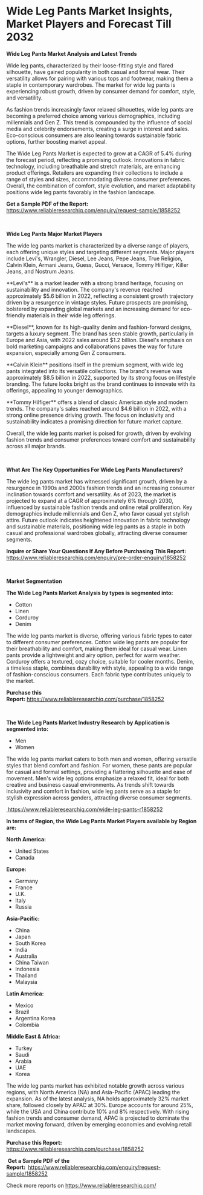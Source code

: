 <p><h1>Wide Leg Pants Market Insights, Market Players and Forecast Till 2032</h1></p><p><strong>Wide Leg Pants Market Analysis and Latest Trends</strong></p>
<p><p>Wide leg pants, characterized by their loose-fitting style and flared silhouette, have gained popularity in both casual and formal wear. Their versatility allows for pairing with various tops and footwear, making them a staple in contemporary wardrobes. The market for wide leg pants is experiencing robust growth, driven by consumer demand for comfort, style, and versatility. </p><p>As fashion trends increasingly favor relaxed silhouettes, wide leg pants are becoming a preferred choice among various demographics, including millennials and Gen Z. This trend is compounded by the influence of social media and celebrity endorsements, creating a surge in interest and sales. Eco-conscious consumers are also leaning towards sustainable fabric options, further boosting market appeal.</p><p>The Wide Leg Pants Market is expected to grow at a CAGR of 5.4% during the forecast period, reflecting a promising outlook. Innovations in fabric technology, including breathable and stretch materials, are enhancing product offerings. Retailers are expanding their collections to include a range of styles and sizes, accommodating diverse consumer preferences. Overall, the combination of comfort, style evolution, and market adaptability positions wide leg pants favorably in the fashion landscape.</p></p>
<p><strong>Get a Sample PDF of the Report:&nbsp;</strong> <a href="https://www.reliableresearchiq.com/enquiry/request-sample/1858252?utm_campaign=3139&utm_medium=2&utm_source=Github&utm_content=ia&utm_term=05042025&utm_id=wide-leg-pants">https://www.reliableresearchiq.com/enquiry/request-sample/1858252</a></p>
<p>&nbsp;</p>
<p><strong>Wide Leg Pants Major Market Players</strong></p>
<p><p>The wide leg pants market is characterized by a diverse range of players, each offering unique styles and targeting different segments. Major players include Levi's, Wrangler, Diesel, Lee Jeans, Pepe Jeans, True Religion, Calvin Klein, Armani Jeans, Guess, Gucci, Versace, Tommy Hilfiger, Killer Jeans, and Nostrum Jeans.</p><p>**Levi's** is a market leader with a strong brand heritage, focusing on sustainability and innovation. The company's revenue reached approximately $5.6 billion in 2022, reflecting a consistent growth trajectory driven by a resurgence in vintage styles. Future prospects are promising, bolstered by expanding global markets and an increasing demand for eco-friendly materials in their wide leg offerings.</p><p>**Diesel**, known for its high-quality denim and fashion-forward designs, targets a luxury segment. The brand has seen stable growth, particularly in Europe and Asia, with 2022 sales around $1.2 billion. Diesel's emphasis on bold marketing campaigns and collaborations paves the way for future expansion, especially among Gen Z consumers.</p><p>**Calvin Klein** positions itself in the premium segment, with wide leg pants integrated into its versatile collections. The brand's revenue was approximately $8.5 billion in 2022, supported by its strong focus on lifestyle branding. The future looks bright as the brand continues to innovate with its offerings, appealing to younger demographics.</p><p>**Tommy Hilfiger** offers a blend of classic American style and modern trends. The company's sales reached around $4.6 billion in 2022, with a strong online presence driving growth. The focus on inclusivity and sustainability indicates a promising direction for future market capture.</p><p>Overall, the wide leg pants market is poised for growth, driven by evolving fashion trends and consumer preferences toward comfort and sustainability across all major brands.</p></p>
<p>&nbsp;</p>
<p><strong>What Are The Key Opportunities For Wide Leg Pants Manufacturers?</strong></p>
<p><p>The wide leg pants market has witnessed significant growth, driven by a resurgence in 1990s and 2000s fashion trends and an increasing consumer inclination towards comfort and versatility. As of 2023, the market is projected to expand at a CAGR of approximately 6% through 2030, influenced by sustainable fashion trends and online retail proliferation. Key demographics include millennials and Gen Z, who favor casual yet stylish attire. Future outlook indicates heightened innovation in fabric technology and sustainable materials, positioning wide leg pants as a staple in both casual and professional wardrobes globally, attracting diverse consumer segments.</p></p>
<p><strong>Inquire or Share Your Questions If Any Before Purchasing This Report:</strong> <a href="https://www.reliableresearchiq.com/enquiry/pre-order-enquiry/1858252?utm_campaign=3139&utm_medium=2&utm_source=Github&utm_content=ia&utm_term=05042025&utm_id=wide-leg-pants">https://www.reliableresearchiq.com/enquiry/pre-order-enquiry/1858252</a></p>
<p>&nbsp;</p>
<p><strong>Market Segmentation</strong></p>
<p><strong>The Wide Leg Pants Market Analysis by types is segmented into:</strong></p>
<p><ul><li>Cotton</li><li>Linen</li><li>Corduroy</li><li>Denim</li></ul></p>
<p><p>The wide leg pants market is diverse, offering various fabric types to cater to different consumer preferences. Cotton wide leg pants are popular for their breathability and comfort, making them ideal for casual wear. Linen pants provide a lightweight and airy option, perfect for warm weather. Corduroy offers a textured, cozy choice, suitable for cooler months. Denim, a timeless staple, combines durability with style, appealing to a wide range of fashion-conscious consumers. Each fabric type contributes uniquely to the market.</p></p>
<p><strong>Purchase this Report:&nbsp;</strong><a href="https://www.reliableresearchiq.com/purchase/1858252?utm_campaign=3139&utm_medium=2&utm_source=Github&utm_content=ia&utm_term=05042025&utm_id=wide-leg-pants">https://www.reliableresearchiq.com/purchase/1858252</a></p>
<p>&nbsp;</p>
<p><strong>The Wide Leg Pants Market Industry Research by Application is segmented into:</strong></p>
<p><ul><li>Men</li><li>Women</li></ul></p>
<p><p>The wide leg pants market caters to both men and women, offering versatile styles that blend comfort and fashion. For women, these pants are popular for casual and formal settings, providing a flattering silhouette and ease of movement. Men's wide leg options emphasize a relaxed fit, ideal for both creative and business casual environments. As trends shift towards inclusivity and comfort in fashion, wide leg pants serve as a staple for stylish expression across genders, attracting diverse consumer segments.</p></p>
<p><a href="https://www.reliableresearchiq.com/wide-leg-pants-r1858252?utm_campaign=3139&utm_medium=2&utm_source=Github&utm_content=ia&utm_term=05042025&utm_id=wide-leg-pants">&nbsp;https://www.reliableresearchiq.com/wide-leg-pants-r1858252</a></p>
<p><strong>In terms of Region, the Wide Leg Pants Market Players available by Region are:</strong></p>
<p>
    <p> <strong> North America: </strong>
        <ul>
            <li>United States</li>
            <li>Canada</li>
        </ul>
        </p> 
    <p> <strong> Europe: </strong>
        <ul>
            <li>Germany</li>
            <li>France</li>
            <li>U.K.</li>
            <li>Italy</li>
            <li>Russia</li>
        </ul>
        </p> 
    <p> <strong> Asia-Pacific: </strong>
        <ul>
            <li>China</li>
            <li>Japan</li>
            <li>South Korea</li>
            <li>India</li>
            <li>Australia</li>
            <li>China Taiwan</li>
            <li>Indonesia</li>
            <li>Thailand</li>
            <li>Malaysia</li>
        </ul>
        </p> 
    <p> <strong> Latin America: </strong>
        <ul>
            <li>Mexico</li>
            <li>Brazil</li>
            <li>Argentina Korea</li>
            <li>Colombia</li>
        </ul>
        </p> 
    <p> <strong> Middle East & Africa: </strong>
        <ul>
            <li>Turkey</li>
            <li>Saudi</li>
            <li>Arabia</li>
            <li>UAE</li>
            <li>Korea</li>
        </ul>
    </p>
    </p>
<p><p>The wide leg pants market has exhibited notable growth across various regions, with North America (NA) and Asia-Pacific (APAC) leading the expansion. As of the latest analysis, NA holds approximately 32% market share, followed closely by APAC at 30%. Europe accounts for around 25%, while the USA and China contribute 10% and 8% respectively. With rising fashion trends and consumer demand, APAC is projected to dominate the market moving forward, driven by emerging economies and evolving retail landscapes.</p></p>
<p><strong>Purchase this Report: </strong><a href="https://www.reliableresearchiq.com/purchase/1858252?utm_campaign=3139&utm_medium=2&utm_source=Github&utm_content=ia&utm_term=05042025&utm_id=wide-leg-pants">https://www.reliableresearchiq.com/purchase/1858252</a></p>
<p>&nbsp;<strong>Get a Sample PDF of the Report:&nbsp;&nbsp;</strong><a href="https://www.reliableresearchiq.com/enquiry/request-sample/1858252?utm_campaign=3139&utm_medium=2&utm_source=Github&utm_content=ia&utm_term=05042025&utm_id=wide-leg-pants">https://www.reliableresearchiq.com/enquiry/request-sample/1858252</a></p>
<p><strong></strong></p>
<p>Check more reports on <a href="https://www.reliableresearchiq.com/?utm_campaign=3139&utm_medium=2&utm_source=Github&utm_content=ia&utm_term=05042025&utm_id=wide-leg-pants">https://www.reliableresearchiq.com/</a></p>